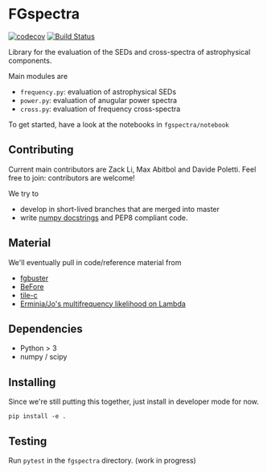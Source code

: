 # FGspectra

[![codecov](https://codecov.io/gh/simonsobs/fgspectra/branch/master/graph/badge.svg)](https://codecov.io/gh/simonsobs/fgspectra)
[![Build Status](https://travis-ci.com/simonsobs/fgspectra.svg?branch=master)](https://travis-ci.com/simonsobs/fgspectra)

Library for the evaluation of the SEDs and cross-spectra of astrophysical components.

Main modules are
* `frequency.py`: evaluation of astrophysical SEDs
* `power.py`: evaluation of anugular power spectra
* `cross.py`: evaluation of frequency cross-spectra

To get started, have a look at the notebooks in `fgspectra/notebook`

## Contributing
Current main contributors are Zack Li, Max Abitbol and Davide Poletti. Feel free to join: contributors are welcome!

We try to
* develop in short-lived branches that are merged into master
* write [numpy docstrings](https://numpydoc.readthedocs.io/en/latest/format.html) and PEP8 compliant code.

## Material
We'll eventually pull in code/reference material from
* [fgbuster](https://github.com/fgbuster/fgbuster)
* [BeFore](https://github.com/damonge/BFoRe_py)
* [tile-c](https://github.com/ACTCollaboration/tile-c)
* [Erminia/Jo's multifrequency likelihood on Lambda](https://lambda.gsfc.nasa.gov/product/act/act_fulllikelihood_get.cfm)

## Dependencies
* Python > 3
* numpy / scipy

## Installing
Since we're still putting this together, just install in developer mode for now.

```
pip install -e .
```

## Testing
Run `pytest` in the `fgspectra` directory. (work in progress)
